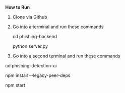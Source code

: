 **How to Run**

1. Clone via Github
2. Go into a terminal and run these commands
   
   cd phishing-backend

   python server.py
   
4. Go into a second terminal and run these commands
   
  cd phishing-detection-ui 
  
  npm install --legacy-peer-deps 
  
  npm start
